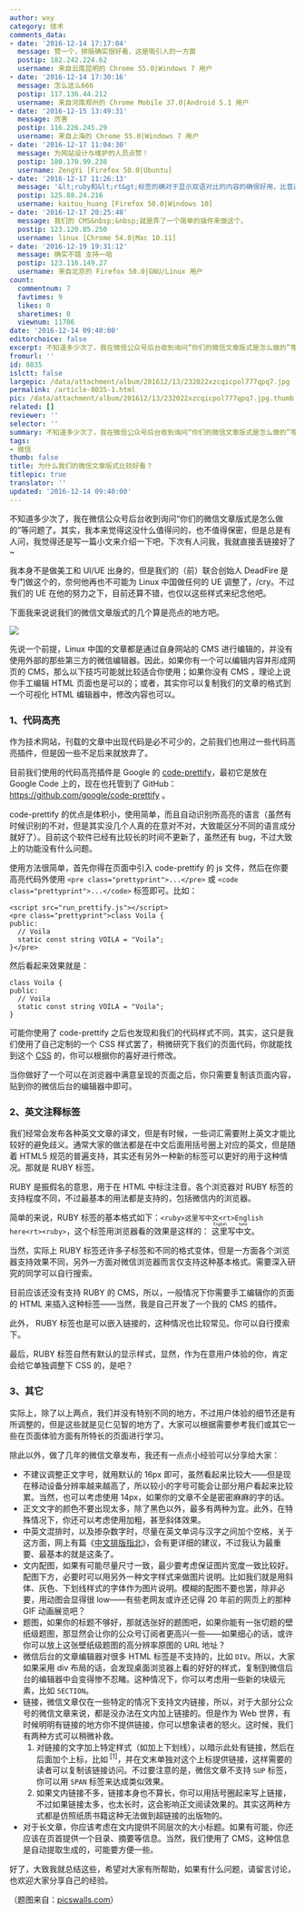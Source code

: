 ```yaml
---
author: wxy
category: 技术
comments_data:
- date: '2016-12-14 17:17:04'
  message: 赞一个，排版确实很好看，这是吸引人的一方面
  postip: 182.242.224.62
  username: 来自云南昆明的 Chrome 55.0|Windows 7 用户
- date: '2016-12-14 17:30:16'
  message: 怎么这么666
  postip: 117.136.44.212
  username: 来自河南郑州的 Chrome Mobile 37.0|Android 5.1 用户
- date: '2016-12-15 13:49:31'
  message: 厉害
  postip: 116.226.245.29
  username: 来自上海的 Chrome 55.0|Windows 7 用户
- date: '2016-12-17 11:04:30'
  message: 为网站设计与维护的人员点赞！
  postip: 180.170.99.238
  username: ZengYi [Firefox 50.0|Ubuntu]
- date: '2016-12-17 11:26:13'
  message: '&lt;ruby和&lt;rt&gt;标签的确对于显示双语对比的内容的确很好用，比普通的中文名称后面加一个括号包着英文好多了，而且对于用于日语名称的显示也挺友好（指用于日语汉字的假名注音）。不过&lt;ruby&gt;标签的使用是很简单，但是显得累赘，特别是在源代码上看上去好像都混杂在一起，不知有没有插件能够把正文和标注的内容分开，然后网页渲染时能够自动嵌入'
  postip: 125.88.24.216
  username: kaitou_huang [Firefox 50.0|Windows 10]
- date: '2016-12-17 20:25:48'
  message: 我们的 CMS&nbsp;&nbsp;就是弄了一个简单的插件来做这个。
  postip: 123.120.85.250
  username: linux [Chrome 54.0|Mac 10.11]
- date: '2016-12-19 19:31:12'
  message: 确实不错 支持一哈
  postip: 123.116.149.27
  username: 来自北京的 Firefox 50.0|GNU/Linux 用户
count:
  commentnum: 7
  favtimes: 9
  likes: 0
  sharetimes: 0
  viewnum: 11706
date: '2016-12-14 09:40:00'
editorchoice: false
excerpt: 不知道多少次了，我在微信公众号后台收到询问“你们的微信文章版式是怎么做的”等问题了。其实，我本来觉得这没什么值得问的，也不值得保密，但是总是有人问，我觉得还是写一篇小文来介绍一下吧，下次有人问我，我就直接丢链接好了~
fromurl: ''
id: 8035
islctt: false
largepic: /data/attachment/album/201612/13/232022xzcqicpol777qpq7.jpg
permalink: /article-8035-1.html
pic: /data/attachment/album/201612/13/232022xzcqicpol777qpq7.jpg.thumb.jpg
related: []
reviewer: ''
selector: ''
summary: 不知道多少次了，我在微信公众号后台收到询问“你们的微信文章版式是怎么做的”等问题了。其实，我本来觉得这没什么值得问的，也不值得保密，但是总是有人问，我觉得还是写一篇小文来介绍一下吧，下次有人问我，我就直接丢链接好了~
tags:
- 微信
thumb: false
title: 为什么我们的微信文章版式比较好看？
titlepic: true
translator: ''
updated: '2016-12-14 09:40:00'
---
```


不知道多少次了，我在微信公众号后台收到询问“你们的微信文章版式是怎么做的”等问题了。其实，我本来觉得这没什么值得问的，也不值得保密，但是总是有人问，我觉得还是写一篇小文来介绍一下吧，下次有人问我，我就直接丢链接好了~


我本身不是做美工和 UI/UE 出身的，但是我们的（前）联合创始人 DeadFire 是专门做这个的，奈何他再也不可能为 Linux 中国做任何的 UE 调整了，/cry。不过我们的 UE 在他的努力之下，目前还算不错，也仅以这些样式来纪念他吧。


下面我来说说我们的微信文章版式的几个算是亮点的地方吧。


![](/data/attachment/album/201612/13/232022xzcqicpol777qpq7.jpg)


先说一个前提，Linux 中国的文章都是通过自身网站的 CMS 进行编辑的，并没有使用外部的那些第三方的微信编辑器。因此，如果你有一个可以编辑内容并形成网页的 CMS，那么以下技巧可能就比较适合你使用；如果你没有 CMS ，理论上说你手工编辑 HTML 页面也是可以的；或者，其实你可以复制我们的文章的格式到一个可视化 HTML 编辑器中，修改内容也可以。


### 1、代码高亮


作为技术网站，刊载的文章中出现代码是必不可少的，之前我们也用过一些代码高亮插件，但是因一些不足后来就放弃了。


目前我们使用的代码高亮插件是 Google 的 [code-prettify](https://github.com/google/code-prettify)，最初它是放在 Google Code 上的，现在也托管到了 GitHub： <https://github.com/google/code-prettify> 。


code-prettify 的优点是体积小，使用简单，而且自动识别所高亮的语言（虽然有时候识别的不对，但是其实没几个人真的在意对不对，大致能区分不同的语言成分就好了）。目前这个软件已经有比较长的时间不更新了，虽然还有 bug，不过大致上的功能没有什么问题。


使用方法很简单，首先你得在页面中引入 code-prettify 的 js 文件，然后在你要高亮代码外使用 `<pre class="prettyprint">...</pre>` 或 `<code class="prettyprint">...</code>` 标签即可。比如：



```
<script src="run_prettify.js"></script>
<pre class="prettyprint">class Voila {
public:
  // Voila
  static const string VOILA = "Voila";
}</pre>
```

然后看起来效果就是：



```
class Voila {
public:
  // Voila
  static const string VOILA = "Voila";
}
```

可能你使用了 code-prettify 之后也发现和我们的代码样式不同，其实，这只是我们使用了自己定制的一个 CSS 样式罢了，稍微研究下我们的页面代码，你就能找到这个 [CSS](https://img.linux.net.cn/static/js/prettify/prettify.css) 的，你可以根据你的喜好进行修改。


当你做好了一个可以在浏览器中满意呈现的页面之后，你只需要复制该页面内容，贴到你的微信后台的编辑器中即可。


### 2、英文注释标签


我们经常会发布各种英文文章的译文，但是有时候，一些词汇需要附上英文才能比较好的避免歧义。通常大家的做法都是在中文后面用括号圈上对应的英文，但是随着 HTML5 规范的普遍支持，其实还有另外一种新的标签可以更好的用于这种情况。那就是 RUBY 标签。


RUBY 是振假名的意思，用于在 HTML 中标注注音。各个浏览器对 RUBY 标签的支持程度不同，不过最基本的用法都是支持的，包括微信内的浏览器。


简单的来说，RUBY 标签的基本格式如下：`<ruby>这里写中文<rt>English here<rt><ruby>`，这个标签用浏览器看的效果是这样的：<ruby> 这里写中文 <rp>  （ </rp> <rt>  English here </rt> <rp>  ） </rp></ruby>。


当然，实际上 RUBY 标签还许多子标签和不同的格式变体，但是一方面各个浏览器支持效果不同，另外一方面对微信浏览器而言仅支持这种基本格式。需要深入研究的同学可以自行搜索。


目前应该还没有支持 RUBY 的 CMS，所以，一般情况下你需要手工编辑你的页面的 HTML 来插入这种标签——当然，我是自己开发了一个我的 CMS 的插件。


此外， RUBY 标签也是可以嵌入链接的，这种情况也比较常见。你可以自行摸索下。


最后，RUBY 标签自然有默认的显示样式，显然，作为在意用户体验的你，肯定会给它单独调整下 CSS 的，是吧？


### 3、其它


实际上，除了以上两点，我们并没有特别不同的地方，不过用户体验的细节还是有所调整的，但是这些就是见仁见智的地方了，大家可以根据需要参考我们或其它一些在页面体验方面有所特长的页面进行学习。


除此以外，做了几年的微信文章发布，我还有一点点小经验可以分享给大家：


* 不建议调整正文字号，就用默认的 16px 即可，虽然看起来比较大——但是现在移动设备分辨率越来越高了，所以较小的字号可能会让部分用户看起来比较累。当然，也可以考虑使用 14px，如果你的文章不全是密密麻麻的字的话。
* 正文文字的颜色不要出现太多，除了黑色以外，最多有两种为宜。此外，在特殊情况下，你还可以考虑使用加粗，甚至斜体效果。
* 中英文混排时，以及掺杂数字时，尽量在英文单词与汉字之间加个空格，关于这方面，网上有篇《[中文排版指北](https://github.com/mzlogin/chinese-copywriting-guidelines)》，会有更详细的建议，不过我认为最重要、最基本的就是这条了。
* 文内配图，如果有可能尽量尺寸一致，最少要考虑保证图片宽度一致比较好。配图下方，必要时可以用另外一种文字样式来做图片说明。比如我们就是用斜体、灰色、下划线样式的字体作为图片说明。模糊的配图不要也罢，除非必要，用动图会显得很 low——有些老网友或许还记得 20 年前的网页上的那种 GIF 动画展览吧？
* 题图，如果你的标题不够好，那就选张好的题图吧，如果你能有一张切题的壁纸级题图，那显然会让你的公众号订阅者更高兴一些——如果细心的话，或许你可以放上这张壁纸级题图的高分辨率原图的 URL 地址？
* 微信后台的文章编辑器对很多 HTML 标签是不支持的，比如 `DIV`。所以，大家如果采用 div 布局的话，会发现桌面浏览器上看的好好的样式，复制到微信后台的编辑器中会变得惨不忍睹。这种情况下，你可以考虑用一些新的块级元素，比如 `SECTION`。
* 链接，微信文章仅在一些特定的情况下支持文内链接，所以，对于大部分公众号的微信文章来说，都是没办法在文内加上链接的。但是作为 Web 世界，有时候明明有链接的地方你不提供链接，你可以想象读者的怒火。这时候，我们有两种方式可以稍微补救。
	1. 对链接的文字加上特定样式（如加上下划线），以暗示此处有链接，然后在后面加个上标，比如<sup> [1]</sup>，并在文末单独对这个上标提供链接，这样需要的读者可以复制该链接访问。不过要注意的是，微信文章不支持 `SUP` 标签，你可以用 `SPAN` 标签来达成类似效果。
	2. 如果文内链接不多，链接本身也不算长，你可以用括号圈起来写上链接，不过如果链接太多，也太长时，这会影响正文阅读效果的。其实这两种方式都是仿照纸质书籍这种无法做到超链接的出版物的。
* 对于长文章，你应该考虑在文内提供不同层次的大小标题。如果有可能，你还应该在页首提供一个目录、摘要等信息。当然，我们使用了 CMS，这种信息是自动提取生成的，可能要方便一些。


 


好了，大致我就总结这些，希望对大家有所帮助，如果有什么问题，请留言讨论，也欢迎大家分享自己的经验。


（题图来自：[picswalls.com](http://s1.picswalls.com/wallpapers/2015/12/12/awesome-beautiful-wallpaper_124413582_294.jpg)）